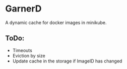 # GarnerD
A dynamic cache for docker images in minikube.

## ToDo:
- Timeouts
- Eviction by size
- Update cache in the storage if ImageID has changed

